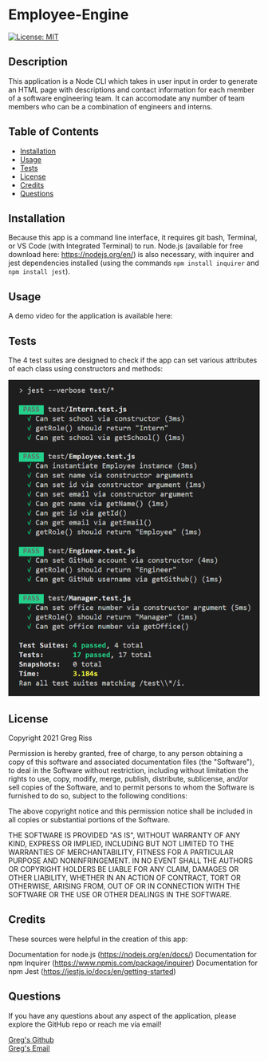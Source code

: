 # Employee-Engine  

[![License: MIT](https://img.shields.io/badge/License-MIT-yellow.svg)](https://opensource.org/licenses/MIT)

## Description  

This application is a Node CLI which takes in user input in order to generate an HTML page with descriptions and contact information for each member of a software engineering team. It can accomodate any number of team members who can be a combination of engineers and interns.

## Table of Contents  

- [Installation](#installation)  
- [Usage](#usage)  
- [Tests](#tests)
- [License](#license)  
- [Credits](#credits)  
- [Questions](#questions)  

## Installation  

Because this app is a command line interface, it requires git bash, Terminal, or VS Code (with Integrated Terminal) to run. Node.js (available for free download here: https://nodejs.org/en/) is also necessary, with inquirer and jest dependencies installed (using the commands `npm install inquirer` and `npm install jest`).

## Usage  

A demo video for the application is available here:  

## Tests  

The 4 test suites are designed to check if the app can set various attributes of each class using constructors and methods:

![Tests Passed](./assets/images/tests.png)

## License  

Copyright 2021 Greg Riss

Permission is hereby granted, free of charge, to any person obtaining a copy of this software and associated documentation files (the "Software"), to deal in the Software without restriction, including without limitation the rights to use, copy, modify, merge, publish, distribute, sublicense, and/or sell copies of the Software, and to permit persons to whom the Software is furnished to do so, subject to the following conditions:

The above copyright notice and this permission notice shall be included in all copies or substantial portions of the Software.

THE SOFTWARE IS PROVIDED "AS IS", WITHOUT WARRANTY OF ANY KIND, EXPRESS OR IMPLIED, INCLUDING BUT NOT LIMITED TO THE WARRANTIES OF MERCHANTABILITY, FITNESS FOR A PARTICULAR PURPOSE AND NONINFRINGEMENT. IN NO EVENT SHALL THE AUTHORS OR COPYRIGHT HOLDERS BE LIABLE FOR ANY CLAIM, DAMAGES OR OTHER LIABILITY, WHETHER IN AN ACTION OF CONTRACT, TORT OR OTHERWISE, ARISING FROM, OUT OF OR IN CONNECTION WITH THE SOFTWARE OR THE USE OR OTHER DEALINGS IN THE SOFTWARE.

## Credits  

These sources were helpful in the creation of this app:

Documentation for node.js (https://nodejs.org/en/docs/)
Documentation for npm Inquirer (https://www.npmjs.com/package/inquirer)
Documentation for npm Jest (https://jestjs.io/docs/en/getting-started)

## Questions  

If you have any questions about any aspect of the application, please explore the GitHub repo or reach me via email!  

[Greg's Github](https://github.com/gregriss)  
[Greg's Email](mailto:gregriss23@gmail.com)